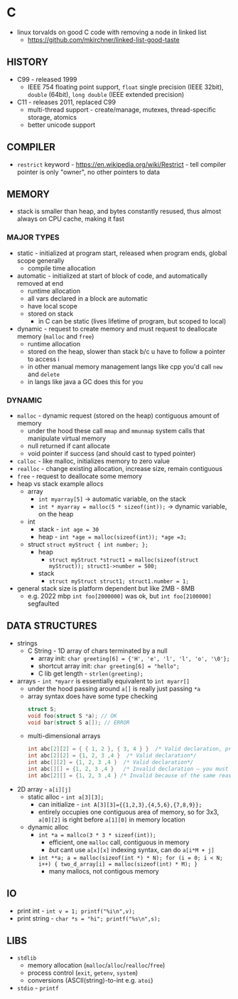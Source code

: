 # C
- linux torvalds on good C code with removing a node in linked list
    - https://github.com/mkirchner/linked-list-good-taste

## HISTORY
- C99 - released 1999
    - IEEE 754 floating point support, `float` single precision (IEEE 32bit), `double` (64bit), `long double` (IEEE extended precision)
- C11 - releases 2011, replaced C99
    - multi-thread support - create/manage, mutexes, thread-specific storage, atomics
    - better unicode support

## COMPILER
- `restrict` keyword - https://en.wikipedia.org/wiki/Restrict - tell compiler pointer is only "owner", no other pointers to data

## MEMORY
- stack is smaller than heap, and bytes constantly resused, thus almost always on CPU cache, making it fast
### MAJOR TYPES
- static - initialized at program start, released when program ends, global scope generally
    - compile time allocation
- automatic - initialized at start of block of code, and automatically removed at end
    - runtime allocation
    - all vars declared in a block are automatic
    - have local scope
    - stored on stack
        - in C can be static (lives lifetime of program, but scoped to local)
- dynamic - request to create memory and must request to deallocate memory (`malloc` and `free`) 
    - runtime allocation
    - stored on the heap, slower than stack b/c u have to follow a pointer to access i
    - in other manual memory management langs like cpp you'd call `new` and `delete`
    - in langs like java a GC does this for you
### DYNAMIC
- `malloc` - dynamic request (stored on the heap) contiguous amount of memory
    - under the hood these call `mmap` and `mmunmap` system calls that manipulate virtual memory
    - null returned if cant allocate
    - void pointer if success (and should cast to typed pointer)
- `calloc` - like malloc, initializes memory to zero value
- `realloc` - change existing allocation, increase size, remain contiguous
- `free` - request to deallocate some memory
- heap vs stack example allocs
    - array
        - `int myarray[5]` -> automatic variable, on the stack
        - `int * myarray = malloc(5 * sizeof(int));` -> dynamic variable, on the heap
    - int
        - stack - `int age = 30`
        -  heap - `int *age = malloc(sizeof(int)); *age =3;`
    - struct
         `struct myStruct { int number; };`
        - heap 
            - `struct myStruct *struct1 = malloc(sizeof(struct myStruct)); struct1->number = 500;`
        - stack
            - `struct myStruct struct1; struct1.number = 1;`
- general stack size is platform dependent but like 2MB - 8MB
    - e.g. 2022 mbp `int foo[2000000]` was ok, but `int foo[2100000]` segfaulted

## DATA STRUCTURES
- strings
    - C String - 1D array of chars terminated by a null
        - array init: `char greeting[6] = {'H', 'e', 'l', 'l', 'o', '\0'};`
        - shortcut array init: `char greeting[6] = "hello";`
        - C lib get length - `strlen(greeting);`
- arrays - `int *myarr` is essentially equivalent to `int myarr[]`
    - under the hood passing around `a[]` is really just passing `*a`
    - array syntax does have some type checking
        ```c
        struct S;
        void foo(struct S *a); // OK
        void bar(struct S a[]); // ERROR
        ```
    - multi-dimensional arrays
        ```c
        int abc[2][2] = { { 1, 2 }, { 3, 4 } }  /* Valid declaration, preferred*/
        int abc[2][2] = {1, 2, 3 ,4 }  /* Valid declaration*/
        int abc[][2] = {1, 2, 3 ,4 }  /* Valid declaration*/ 
        int abc[][] = {1, 2, 3 ,4 }   /* Invalid declaration – you must specify second dimension*/
        int abc[2][] = {1, 2, 3 ,4 } /* Invalid because of the same reason  mentioned above*/
        ```
- 2D array - `a[i][j]`
    - static alloc - `int a[3][3];`
        - can initialize - `int A[3][3]={{1,2,3},{4,5,6},{7,8,9}};`
        - entirely occupies one contiguous area of memory, so for 3x3, `a[0][2]` is right before `a[1][0]` in memory location
    - dynamic alloc
        - `int *a = mallco(3 * 3 * sizeof(int));`
            - efficient, one `malloc` call, contiguous in memory
            - _but_ cant use `a[x][x]` indexing syntax, can do `a[i*M + j]`
        - `int **a; a = malloc(sizeof(int *) * N); for (i = 0; i < N; i++) { two_d_array[i] = malloc(sizeof(int) * M); }`
            - many mallocs, not contigous memory

## IO
- print int - `int v = 1; printf("%i\n",v);`
- print string - `char *s = "hi"; printf("%s\n",s);`

## LIBS
- `stdlib` 
    - memory allocation (`malloc`/`alloc`/`realloc`/`free`)
    - process control (`exit`, `getenv`, `system`)
    - conversions (ASCII(string)-to-int e.g. `atoi`)
- `stdio` - `printf`
